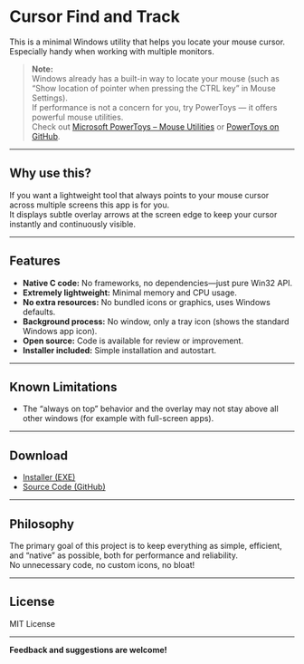 # Cursor Find and Track

This is a minimal Windows utility that helps you locate your mouse cursor. Especially handy when working with multiple monitors.

> **Note:**  
> Windows already has a built-in way to locate your mouse (such as “Show location of pointer when pressing the CTRL key” in Mouse Settings).  
> If performance is not a concern for you, try PowerToys — it offers powerful mouse utilities.  
> Check out [Microsoft PowerToys – Mouse Utilities](https://docs.microsoft.com/powertoys/mouse-utilities) or [PowerToys on GitHub](https://github.com/microsoft/PowerToys).

---

## Why use this?

If you want a lightweight tool that always points to your mouse cursor across multiple screens this app is for you.  
It displays subtle overlay arrows at the screen edge to keep your cursor instantly and continuously visible.

---

## Features

- **Native C code:** No frameworks, no dependencies—just pure Win32 API.
- **Extremely lightweight:** Minimal memory and CPU usage.
- **No extra resources:** No bundled icons or graphics, uses Windows defaults.
- **Background process:** No window, only a tray icon (shows the standard Windows app icon).
- **Open source:** Code is available for review or improvement.
- **Installer included:** Simple installation and autostart.

---

## Known Limitations

- The “always on top” behavior and the overlay may not stay above all other windows (for example with full-screen apps). 
---

## Download

- [Installer (EXE)](https://github.com/inspiringsource/Cursor-track-find/releases/download/v1.0.0/Cursor.Track.and.find-Setup.exe)
- [Source Code (GitHub)](https://github.com/inspiringsource/Cursor-track-find/archive/refs/tags/v1.0.0.zip)

---

## Philosophy

The primary goal of this project is to keep everything as simple, efficient, and “native” as possible, both for performance and reliability.  
No unnecessary code, no custom icons, no bloat!

---

## License

MIT License

---

**Feedback and suggestions are welcome!**
